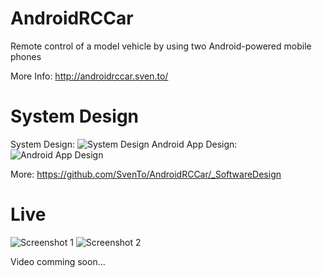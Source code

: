 AndroidRCCar
============

Remote control of a model vehicle by using two Android-powered mobile phones

More Info:
http://androidrccar.sven.to/

System Design
=======

System Design:
![System Design](http://androidrccar.sven.to/downloads/system.png)
Android App Design:
![Android App Design](http://androidrccar.sven.to/style/images/architecture.png)

More: https://github.com/SvenTo/AndroidRCCar/_SoftwareDesign

Live
=======

![Screenshot 1](http://androidrccar.sven.to/style/images/top.jpg) ![Screenshot 2](http://androidrccar.sven.to/style/images/androidrccar.jpg)

Video comming soon...